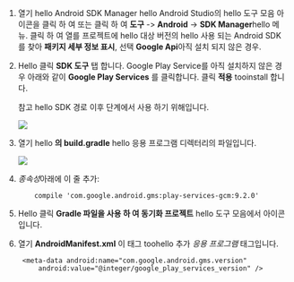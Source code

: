 1. 열기 hello Android SDK Manager hello Android Studio의 hello 도구 모음 아이콘을 클릭 하 여 또는 클릭 하 여 **도구** -> **Android** -> **SDK Manager**hello 메뉴. 클릭 하 여 열를 프로젝트에 hello 대상 버전의 hello 사용 되는 Android SDK를 찾아 **패키지 세부 정보 표시**, 선택 **Google Api**아직 설치 되지 않은 경우.
2. Hello 클릭 **SDK 도구** 탭 합니다. Google Play Service를 아직 설치하지 않은 경우 아래와 같이 **Google Play Services** 를 클릭합니다. 클릭 **적용** tooinstall 합니다. 
   
    참고 hello SDK 경로 이후 단계에서 사용 하기 위해입니다. 
   
    ![](./media/notification-hubs-android-studio-add-google-play-services/notification-hubs-android-studio-sdk-manager.png)
3. 열기 hello **의 build.gradle** hello 응용 프로그램 디렉터리의 파일입니다.
   
    ![](./media/notification-hubs-android-studio-add-google-play-services/notification-hubs-android-studio-add-google-play-dependency.png)
4. *종속성*아래에 이 줄 추가: 
   
           compile 'com.google.android.gms:play-services-gcm:9.2.0'
5. Hello 클릭 **Gradle 파일을 사용 하 여 동기화 프로젝트** hello 도구 모음에서 아이콘입니다.
6. 열기 **AndroidManifest.xml** 이 태그 toohello 추가 *응용 프로그램* 태그입니다.
   
        <meta-data android:name="com.google.android.gms.version"
            android:value="@integer/google_play_services_version" />

